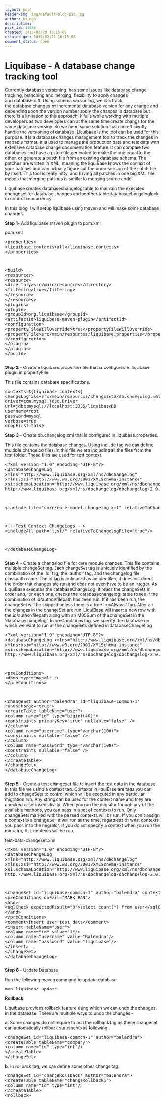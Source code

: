 ```yaml
---
layout: post
header-img: img/default-blog-pic.jpg
author: bsingh
description: 
post_id: 15868
created: 2013/02/28 15:15:06
created_gmt: 2013/02/28 10:15:06
comment_status: open
---
```


# Liquibase - A database change tracking tool

<p>Currently database versioning  has some issues like database change tracking, branching and merging, flexibility to apply changes and database diff.
Using schema versioning, we can track the database changes by incremental database version for any change and depending upon the version number apply the changes in database but there is a limitation to this approach. It fails while working with multiple developers as two developers can at the same time create change for the same database version.
So we need some solution that can efficiently handle the versioning of database. Liquibase is the tool can be used for this purpose. It is a database changes management tool to track the changes in readable format. It is used to manage the production data and test data with extensive database change documentation feature. It can compare two databases and have a patch file generated to make the one equal to the other, or generate a patch file from an existing database schema. The patches are written in XML, meaning the liquiBase knows the context of your patches and can actually figure out the undo-version of the patch file by itself. This tool is really nifty, and having all patches in one big XML file means that merging patches is similar to merging source code.<!--more--></p>
<p>Liquibase creates databasechangelog table to maintain the executed changeset for database changes and another table databasechangeloglock to control concurrency.</p>
<p>In this blog, I will setup liquibase using maven and will make some database changes.</p>
<p><strong>Step 1</strong>- Add liquibase maven plugin to pom.xml</p>
<p>pom.xml
<pre class="lang:default decode:true">&lt;properties&gt;
&lt;liquibase.contexts&gt;all&lt;/liquibase.contexts&gt;
&lt;/properties&gt;</p>
<p>&lt;build&gt;
&lt;resources&gt;
&lt;resource&gt;
&lt;directory&gt;src/main/resources&lt;/directory&gt;
&lt;filtering&gt;true&lt;/filtering&gt;
&lt;/resource&gt;
&lt;/resources&gt;
&lt;plugins&gt;
&lt;plugin&gt;
&lt;groupId&gt;org.liquibase&lt;/groupId&gt;
&lt;artifactId&gt;liquibase-maven-plugin&lt;/artifactId&gt;
&lt;configuration&gt; 
&lt;propertyFileWillOverride&gt;true&lt;/propertyFileWillOverride&gt;
&lt;propertyFile&gt;src/main/resources/liquibase.properties&lt;/propertyFile&gt;
&lt;/configuration&gt;
&lt;/plugin&gt;
&lt;/plugins&gt;
&lt;/build&gt;</pre>
<strong>Step 2</strong> - Create a liquibase.properties file that is configured in liquibase plugin in propertyFile.</p>
<p>This file contains database specifications.
<pre class="lang:default decode:true">contexts=${liquibase.contexts}
changeLogFile=src/main/resources/changesets/db.changelog.xml
driver=com.mysql.jdbc.Driver
url=jdbc:mysql://localhost:3306/liquibaseDB
username=root
password=mysql
verbose=true
dropFirst=false</pre>
<strong>Step 3</strong> - Create db.changelog.xml that is configured in liquibase.properties.</p>
<p>This file contains the database changes. Using include tag we can define multiple changelog files.
In this file we are including all the files from the test folder. These files are used for test context.
<pre class="lang:default decode:true" title="db.changelog.xml">&lt;?xml version="1.0" encoding="UTF-8"?&gt;
&lt;databaseChangeLog
xmlns="http://www.liquibase.org/xml/ns/dbchangelog"
xmlns:xsi="http://www.w3.org/2001/XMLSchema-instance"
xsi:schemaLocation="http://www.liquibase.org/xml/ns/dbchangelog
http://www.liquibase.org/xml/ns/dbchangelog/dbchangelog-2.0.xsd"&gt;</p>
<p>&lt;include file="core/core-model.changelog.xml" relativeToChangelogFile="true"/&gt;</p>
<p>&lt;!--Test Context ChangeLogs --&gt;
&lt;includeAll path="test/" relativeToChangelogFile="true"/&gt;</p>
<p>&lt;/databaseChangeLog&gt;</pre>
<strong>Step 4</strong> - Create a changelog file for core module changes.
This file contains multiple changeSet tag. Each changeSet tag is uniquely identified by the combination of the 'id' tag, the 'author' tag, and the changelog file classpath name.
The id tag is only used as an identifier, it does not direct the order that changes are run and does not even have to be an integer. As LiquiBase executes the databaseChangeLog, it reads the changeSets in order and, for each one, checks the 'databasechangelog' table to see if the combination of id/author/filepath has been run. If it has been run, the changeSet will be skipped unless there is a true 'runAlways' tag. After all the changes in the changeSet are run, LiquiBase will insert a new row with the id/author/filepath along with an MD5Sum of the changeSet in the 'databasechangelog'.
In preConditions tag, we specify the database on which we want to run all the changeSets defined in databaseChangeLog
<pre class="lang:default decode:true" title="core.changelog.xml">&lt;?xml version="1.0" encoding="UTF-8"?&gt;
&lt;databaseChangeLog xmlns="http://www.liquibase.org/xml/ns/dbchangelog"
xmlns:xsi="http://www.w3.org/2001/XMLSchema-instance"
xsi:schemaLocation="http://www.liquibase.org/xml/ns/dbchangelog
http://www.liquibase.org/xml/ns/dbchangelog/dbchangelog-2.0.xsd"&gt;</p>
<p>&lt;preConditions&gt;
&lt;dbms type="mysql" /&gt;
&lt;/preConditions&gt;</p>
<p>&lt;changeSet author="balendra" id="liquibase-common-1"
runOnChange="true"&gt;
&lt;createTable tableName="user"&gt;
&lt;column name="id" type="bigint(40)"&gt;
&lt;constraints primaryKey="true" nullable="false" /&gt;
&lt;/column&gt;
&lt;column name="username" type="varchar(100)"&gt;
&lt;constraints nullable="false" /&gt;
&lt;/column&gt;
&lt;column name="password" type="varchar(100)"&gt;
&lt;constraints nullable="false" /&gt;
&lt;/column&gt;
&lt;/createTable&gt;
&lt;/changeSet&gt;
&lt;/databaseChangeLog&gt;</pre>
<strong>Step 5</strong> - Create a test changeset file to insert the test data in the database. In this file we using a context tag.
Contexts in liquiBase are tags you can add to changeSets to control which will be executed in any particular migration run. Any string can be used for the context name and
they are checked case-insensitively. When you run the migrator though any of the available methods, you can pass in a set of contexts to run. Only changeSets marked with the passed contexts will be run. If you don't assign a context to a changeSet, it will run all the time, regardless of what contexts you pass in to the migrator.
If you do not specify a context when you run the migrator, ALL contexts will be run.</p>
<p>test-data-changeset.xml
<pre class="lang:default decode:true">&lt;?xml version="1.0" encoding="UTF-8"?&gt;
&lt;databaseChangeLog
xmlns="http://www.liquibase.org/xml/ns/dbchangelog"
xmlns:xsi="http://www.w3.org/2001/XMLSchema-instance"
xsi:schemaLocation="http://www.liquibase.org/xml/ns/dbchangelog
http://www.liquibase.org/xml/ns/dbchangelog/dbchangelog-2.0.xsd"&gt;</p>
<p>&lt;changeSet id="liquibase-common-1" author="balendra" context="test"&gt;
&lt;preConditions onFail="MARK_RAN"&gt;
&lt;and&gt;
&lt;sqlCheck expectedResult="0"&gt;select count(*) from user&lt;/sqlCheck&gt;
&lt;/and&gt;
&lt;/preConditions&gt;
&lt;comment&gt;Insert user test data&lt;/comment&gt;
&lt;insert tableName="user"&gt;
&lt;column name="id" value="1"/&gt;
&lt;column name="username" value="Balendra"/&gt;
&lt;column name="password" value="liquibase"/&gt;
&lt;/insert&gt;
&lt;/changeSet&gt;
&lt;/databaseChangeLog&gt;</pre>
<strong>Step 6</strong> - Update Database</p>
<p>Run the following maven command to update database.
<pre class="lang:default decode:true">mvn liquibase:update</pre>
<strong>Rollback</strong></p>
<p>Liquibase provides rollback feature using which we can undo the changes in the database. There are multiple ways to undo the changes -</p>
<p><strong>a</strong>. Some changes do not require to add the rollback tag as these changeset can automatically rollback statements as following .
<pre class="lang:default decode:true">&lt;changeSet id="liquibase-common-1" author="balendra"&gt;
&lt;createTable tableName="company"&gt;
&lt;column name="id" type="int"/&gt;
&lt;/createTable&gt;
&lt;/changeSet&gt;</pre>
<strong>b</strong>. In rollback tag, we can define some other change tag.
<pre class="lang:default decode:true">&lt;changeSet id="changeRollback" author="balendra"&gt;
&lt;createTable tableName="changeRollback1"&gt;
&lt;column name="id" type="int"/&gt;
&lt;/createTable&gt;
&lt;rollback&gt;</p>